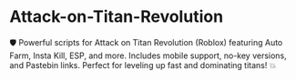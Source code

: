 # Attack-on-Titan-Revolution
🛡️ Powerful scripts for Attack on Titan Revolution (Roblox) featuring Auto Farm, Insta Kill, ESP, and more. Includes mobile support, no-key versions, and Pastebin links. Perfect for leveling up fast and dominating titans! 💥
